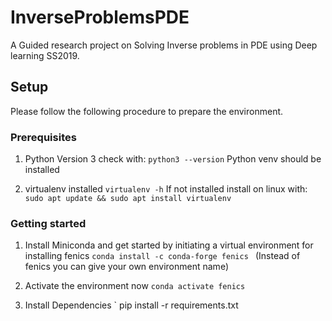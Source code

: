 # InverseProblemsPDE

A Guided research project on Solving Inverse problems in PDE using Deep learning SS2019.

## Setup
Please follow the following procedure to prepare the environment.

### Prerequisites

1. Python Version 3 check with:
`
python3 --version
`
Python venv should be installed

2. virtualenv installed
`
virtualenv -h
`
If not installed install on linux with:
`
sudo apt update && sudo apt install virtualenv
`


### Getting started

1. Install Miniconda and get started by initiating a virtual environment for installing fenics
`
conda install -c conda-forge fenics 
`
(Instead of fenics you can give your own environment name)
2. Activate the environment now
`
conda activate fenics
`

3. Install Dependencies
`
pip install -r requirements.txt
